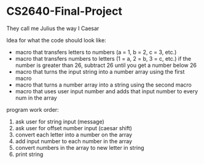 # CS2640-Final-Project
They call me Julius the way I Caesar 


Idea for what the code should look like:

- macro that transfers letters to numbers (a = 1, b = 2, c = 3, etc.)
- macro that transfers numbers to letters (1 = a, 2 = b, 3 = c, etc.) if the number is greater than 26, subtract 26 until you get a number below 26
- macro that turns the input string into a number array using the first macro
- macro that turns a number array into a string using the second macro
- macro that uses user input number and adds that input number to every num in the array

program work order:

1. ask user for string input (message)
2. ask user for offset number input (caesar shift)
3. convert each letter into a number on the array
4. add input number to each number in the array
5. convert numbers in the array to new letter in string
6. print string
